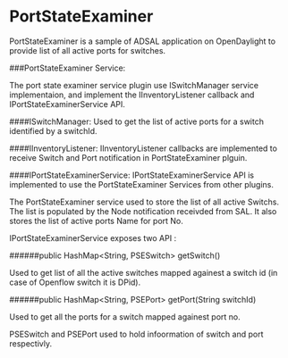 PortStateExaminer
=================

PortStateExaminer is a sample of ADSAL application on OpenDaylight to provide list of all active ports for switches. 

###PortStateExaminer Service:

The port state examiner service plugin use ISwitchManager service implementaion, and implement the IInventoryListener callback and IPortStateExaminerService API.

####ISwitchManager: 
Used to get the list of active ports for a switch identified by a switchId.

####IInventoryListener: 
IInventoryListener callbacks are implemented to receive Switch and Port notification in PortStateExaminer plguin.

####IPortStateExaminerService: 
IPortStateExaminerService API is implemented to use the PortStateExaminer Services from other plugins.


The PortStateExaminer service used to store the list of all active Switchs. The list is populated by the Node notification receivded from SAL.
It also stores the list of active ports Name for port No.

IPortStateExaminerService exposes two API : 

######public HashMap<String, PSESwitch> getSwitch()

Used to get list of all the active switches mapped againest a switch id (in case of Openflow switch it is DPid).

######public HashMap<String, PSEPort> getPort(String switchId)

Used to get all the ports for a switch mapped againest port no. 

PSESwitch and PSEPort used to hold infoormation of switch and port respectivly. 


